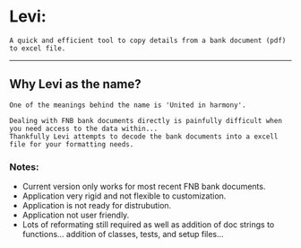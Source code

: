 # Levi: 

    A quick and efficient tool to copy details from a bank document (pdf) to excel file.
---

## Why Levi as the name? 
    One of the meanings behind the name is 'United in harmony'. 
    
    Dealing with FNB bank documents directly is painfully difficult when you need access to the data within...
    Thankfully Levi attempts to decode the bank documents into a excell file for your formatting needs.

### Notes:

- Current version only works for most recent FNB bank documents.
- Application very rigid and not flexible to customization.
- Application is not ready for distrubution.
- Application not user friendly.
- Lots of reformating still required as well as addition of doc strings to functions...
  addition of classes, tests, and setup files...
